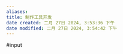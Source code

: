 ```yaml
---
aliases: 
title: 制作工具开发
date created: 二月 27日 2024, 3:53:36 下午
date modified: 二月 27日 2024, 3:54:42 下午
---
```

#input 

